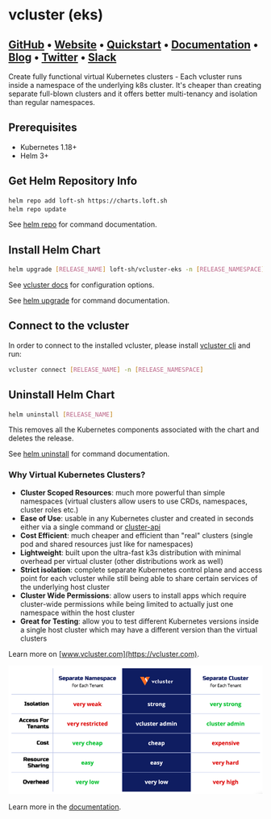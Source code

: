 
# vcluster (eks)

## **[GitHub](https://github.com/loft-sh/vcluster)** • **[Website](https://www.vcluster.com)** • **[Quickstart](https://www.vcluster.com/docs/getting-started/setup)** • **[Documentation](https://www.vcluster.com/docs/what-are-virtual-clusters)** • **[Blog](https://loft.sh/blog)** • **[Twitter](https://twitter.com/loft_sh)** • **[Slack](https://slack.loft.sh/)**

Create fully functional virtual Kubernetes clusters - Each vcluster runs inside a namespace of the underlying k8s cluster. It's cheaper than creating separate full-blown clusters and it offers better multi-tenancy and isolation than regular namespaces.

## Prerequisites

- Kubernetes 1.18+
- Helm 3+

## Get Helm Repository Info

```bash
helm repo add loft-sh https://charts.loft.sh
helm repo update
```

See [helm repo](https://helm.sh/docs/helm/helm_repo/) for command documentation.

## Install Helm Chart

```bash
helm upgrade [RELEASE_NAME] loft-sh/vcluster-eks -n [RELEASE_NAMESPACE] --create-namespace --install
```

See [vcluster docs](https://vcluster.com/docs) for configuration options.

See [helm upgrade](https://helm.sh/docs/helm/helm_upgrade/) for command documentation.

## Connect to the vcluster

In order to connect to the installed vcluster, please install [vcluster cli](https://www.vcluster.com/docs/getting-started/setup) and run:

```bash
vcluster connect [RELEASE_NAME] -n [RELEASE_NAMESPACE]
```

## Uninstall Helm Chart

```bash
helm uninstall [RELEASE_NAME]
```

This removes all the Kubernetes components associated with the chart and deletes the release.

See [helm uninstall](https://helm.sh/docs/helm/helm_uninstall/) for command documentation.

### Why Virtual Kubernetes Clusters?

- **Cluster Scoped Resources**: much more powerful than simple namespaces (virtual clusters allow users to use CRDs, namespaces, cluster roles etc.)
- **Ease of Use**: usable in any Kubernetes cluster and created in seconds either via a single command or [cluster-api](https://github.com/loft-sh/cluster-api-provider-vcluster)
- **Cost Efficient**: much cheaper and efficient than "real" clusters (single pod and shared resources just like for namespaces)
- **Lightweight**: built upon the ultra-fast k3s distribution with minimal overhead per virtual cluster (other distributions work as well)
- **Strict isolation**: complete separate Kubernetes control plane and access point for each vcluster while still being able to share certain services of the underlying host cluster
- **Cluster Wide Permissions**: allow users to install apps which require cluster-wide permissions while being limited to actually just one namespace within the host cluster
- **Great for Testing**: allow you to test different Kubernetes versions inside a single host cluster which may have a different version than the virtual clusters

Learn more on [www.vcluster.com](https://vcluster.com).

![vcluster Intro](https://github.com/loft-sh/vcluster/raw/main/docs/static/media/vcluster-comparison.png)

Learn more in the [documentation](https://vcluster.com/docs/what-are-virtual-clusters).
